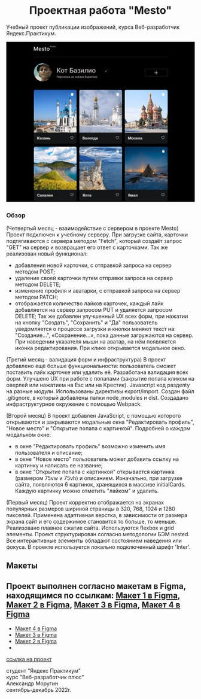 <h1 align="center">Проектная работа "Mesto"</h1>

Учебный проект публикации изображений, курса Веб-разработчик Яндекс.Практикум.

![Mesto Demo](/mesto-readme-min.png)

### Обзор

(Четвертый месяц - взаимодействие с сервером в проекте Mesto)
Проект подключен к учебному серверу. При загрузке сайта, карточки подтягиваются с сервера методом "Fetch", 
который создаёт запрос "GET" на сервер и возвращает его ответ с карточками. Так же реализован новый функционал:
- добавления новой карточки, с отправкой запроса на сервер методом POST;
- удаление своей карточки путем отправки запроса на сервер методом DELETE;
- изменение профиля и аватарки, с отправкой запроса на сервер методом PATCH;
- отображается количество лайков карточек, каждый лайк добавляется на сервер запросом PUT и удаляется запросом DELETE;
Так же добавлен улучшенный UX всех форм, при нажатии на кнопку "Создать", "Сохранить" и "Да" пользователь уведомляется 
о процессе загрузки и кнопки меняют текст на: "Создание...", «Сохранение...», пока данные загружаются на сервер.
При наведении указателя мыши на аватар, на нём появляется иконка редактирования. При клике открывается модальное окно.

(Третий месяц - валидация форм и инфраструктура)
В проект добавлено ещё больше функциональности: пользователь сможет поставить лайк карточке или удалить её. 
Разработана валидация всех форм. Улучшено UX при работе с попапами (закрытие попапа кликом на оверлей или нажатием на Esc или на Крестик).
Javascript код разделty на разные модули. Использованы директивы export/import.
Создан файл .gitignore, в который добавлены папки node_modules и dist. Создадано инфраструктурное окружение с помощью Webpack.

(Второй месяц)
В проект добавлен JavaScript, с помощью которого открываются и закрываются модальные окна "Редактировать профиль",
"Новое место" и "Открытие попапа с картинкой". Подробней о каждом модальном окне:
- в окне "Редактировать профиль" возможно изменить имя пользователя и описание;
- в окне "Новое место" пользователь может добавить ссылку на картинку и написать ее название;
- в окне "Открытие попапа с картинкой" открывается картинка (размером 75vw и 75vh) и описанием.
Изначально, при загрузке сайта, появляются 6 картинок, хранящихся в массиве initialCards. Каждую картинку можно отметить "лайком"
и удалить.

(Первый месяц)
Проект корректно отображается на экранах популярных размеров шириной страницы в 320, 768, 1024 и 1280 пикселей.
Применена адаптивная верстка, в зависимости от размера экрана сайт и его содержимое становится то больше, то меньше.
Реализовано плавное сжатие сайта. Используются flexbox и grid элементы.
Проект структурирован согласно методологии БЭМ nested.
Все интерактивные элементы обладают состоянием наведения или фокуса.
В проекте используется локально подключенный шрифт 'Inter'.



## Макеты ##

Проект выполнен согласно макетам в Figma, находящимся по ссылкам: [Макет 1 в Figma](https://www.figma.com/file/2cn9N9jSkmxD84oJik7xL7/JavaScript.-Sprint-4?node-id=0%3A1), [Макет 2 в Figma](https://www.figma.com/file/bjyvbKKJN2naO0ucURl2Z0/JavaScript.-Sprint-5?node-id=0%3A1), [Макет 3 в Figma](https://www.figma.com/file/PSdQFRHoxXJFs2FH8IXViF/JavaScript.-Sprint-9), [Макет 4 в Figma](https://www.figma.com/file/kRVLKwYG3d1HGLvh7JFWRT/JavaScript.-Sprint-6)
- 

* [Макет 4 в Figma](https://www.figma.com/file/kRVLKwYG3d1HGLvh7JFWRT/JavaScript.-Sprint-6)
* [Макет 3 в Figma](https://www.figma.com/file/PSdQFRHoxXJFs2FH8IXViF/JavaScript.-Sprint-9)
* [Макет 2 в Figma](https://www.figma.com/file/bjyvbKKJN2naO0ucURl2Z0/JavaScript.-Sprint-5?node-id=0%3A1)
* 


[ссылка на проект](https://alexandermorugin.github.io/mesto-project/)


студент "Яндекс Практикум"\
курс "Веб-разработчик плюс"\
Александр Моругин\
сентябрь-декабрь 2022г.
